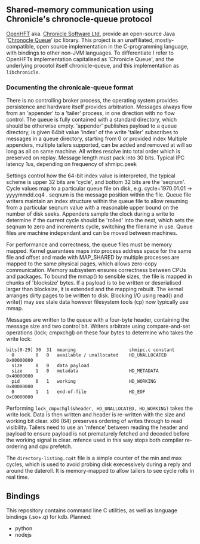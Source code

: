 
## Shared-memory communication using Chronicle's chronocle-queue protocol

[OpenHFT](https://github.com/OpenHFT) aka. [Chronicle Software Ltd.](https://chronicle.software/) provide an open-source Java '[Chronocle Queue](https://github.com/OpenHFT/Chronicle-Queue)' ipc library. This project is an unaffiliated, mostly-compatible, open source implementation in the C-programming language, with bindings to other non-JVM languages. To differentiate I refer to OpenHFTs implementation capitalised as 'Chronicle Queue', and the underlying procotol itself chronicle-queue, and this implementation as `libchronicle`.

### Documenting the chronicale-queue format
There is no controlling broker process, the operating system provides persistence and hardware itself provides arbitration. Messages always flow from an 'appender' to a 'tailer' process, in one direction with no flow control. The queue is fully contained with a standard directory, which should be otherwise empty.
'appender' publishes payload to a queue directory, is given 64bit value 'index' of the write
'tailer' subscribes to messages in a queue directory, starting from 0 or provided index
Multiple appenders, multiple tailers supported, can be added and removed at will so long as all on
same machine. All writes resolve into total order which is preserved on replay. Message length must
pack into 30 bits. Typical IPC latency 1us, depending on frequency of shmipc.peek

Settings control how the 64-bit index value is interpreted, the typical scheme is upper 32 bits
are 'cycle', and bottom 32 bits are the 'seqnum'. Cycle values map to a particular queue file
on disk, e.g. cycle+1970.01.01 -> yyyymmdd.cq4 . seqnum is the message position within the file.
Queue file writers maintain an index structure within the queue file to allow resuming from a
particular seqnum value with a reasonable upper bound on the number of disk seeks. Appenders
sample the clock during a write to determine if the current cycle should be 'rolled' into the
next, which sets the seqnum to zero and increments cycle, switching the filename in use.
Queue files are machine independant and can be moved between machines.

For performance and correctness, the queue files must be memory mapped. Kernel guarantees
maps into process address space for the same file and offset and made with MAP_SHARED by
multiple processes are mapped to the same physical pages, which allows zero-copy communication.
Memory subsystem ensures correctness between CPUs and packages. To bound the mmap() to sensible
sizes, the file is mapped in chunks of 'blocksize' bytes. If a payload is to be written or
deserialised larger than blocksize, it is extended and the mapping rebuilt. The kernel arranges
dirty pages to be written to disk. Blocking I/O using read() and write() may see stale data
however filesystem tools (cp) now typically use mmap.

Messages are written to the queue with a four-byte header, containing the message size and two control
bit. Writers arbitrate using compare-and-set operations (lock; cmpxchgl) on these four bytes to
determine who takes the write lock:

    bits[0-29] 30  31  meaning                    shmipc.c constant
      0        0   0   available / unallocated    HD_UNALLOCATED 0x00000000
      size     0   0   data payload
      size     1   0   metadata                   HD_METADATA    0x40000000
      pid      0   1   working                    HD_WORKING     0x80000000
      0        1   1   end-of-file                HD_EOF         0xC0000000

Performing `lock_cmpxchgl(&header, HD_UNALLOCATED, HD_WORKING)` takes the write lock. Data is then
written and header is re-written with the size and working bit clear. x86 (64) preserves ordering
of writes through to read visibility. Tailers need to use an 'mfence' between reading the header
and payload to ensure payload is not prematurely fetched and decoded before the working signal
is clear. mfence used in this way stops both compiler re-ordering and cpu prefetch.

The `directory-listing.cq4t` file is a simple counter of the min and max cycles, which is used
to avoid probing disk execessively during a reply and around the dateroll. It is memory-mapped to
allow tailers to see cycle rolls in real time.

## Bindings

This repository contains command line C utilities, as well as language bindings (.so+.q) for kdb.
Planned:
- python
- nodejs

